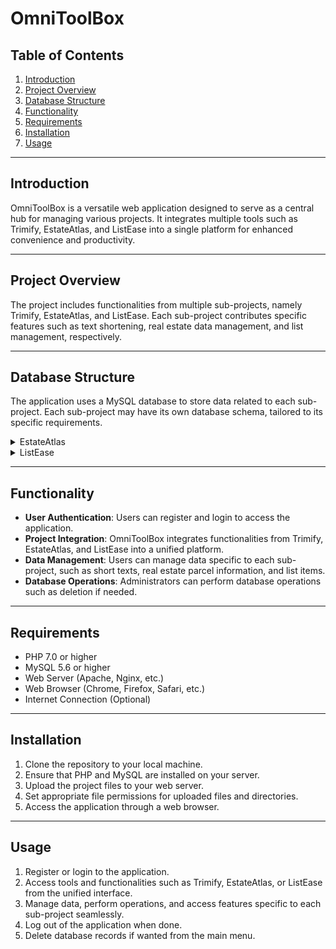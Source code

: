 # OmniToolBox

## Table of Contents
1. [Introduction](#introduction)
2. [Project Overview](#project-overview)
3. [Database Structure](#database-structure)
4. [Functionality](#functionality)
5. [Requirements](#requirements)
6. [Installation](#installation)
7. [Usage](#usage)

---

## Introduction <a id="introduction"></a>
OmniToolBox is a versatile web application designed to serve as a central hub for managing various projects. It integrates multiple tools such as Trimify, EstateAtlas, and ListEase into a single platform for enhanced convenience and productivity.

---

## Project Overview <a id="project-overview"></a>
The project includes functionalities from multiple sub-projects, namely Trimify, EstateAtlas, and ListEase. Each sub-project contributes specific features such as text shortening, real estate data management, and list management, respectively.

---

## Database Structure <a id="database-structure"></a>
The application uses a MySQL database to store data related to each sub-project. Each sub-project may have its own database schema, tailored to its specific requirements.

<details>
<summary>EstateAtlas</summary>
</details>
<details>
<summary>ListEase</summary>
</details>

---

## Functionality <a id="functionality"></a>
- **User Authentication**: Users can register and login to access the application.
- **Project Integration**: OmniToolBox integrates functionalities from Trimify, EstateAtlas, and ListEase into a unified platform.
- **Data Management**: Users can manage data specific to each sub-project, such as short texts, real estate parcel information, and list items.
- **Database Operations**: Administrators can perform database operations such as deletion if needed.

---

## Requirements <a id="requirements"></a>
- PHP 7.0 or higher
- MySQL 5.6 or higher
- Web Server (Apache, Nginx, etc.)
- Web Browser (Chrome, Firefox, Safari, etc.)
- Internet Connection (Optional)

---

## Installation <a id="installation"></a>
1. Clone the repository to your local machine.
2. Ensure that PHP and MySQL are installed on your server.
3. Upload the project files to your web server.
4. Set appropriate file permissions for uploaded files and directories.
5. Access the application through a web browser.

---

## Usage <a id="usage"></a>
1. Register or login to the application.
2. Access tools and functionalities such as Trimify, EstateAtlas, or ListEase from the unified interface.
3. Manage data, perform operations, and access features specific to each sub-project seamlessly.
4. Log out of the application when done.
5. Delete database records if wanted from the main menu.